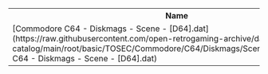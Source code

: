 <table>
<tr><th>Name</th><th>Size</th></tr>
<tr><td>
[Commodore C64 - Diskmags - Scene - [D64].dat](https://raw.githubusercontent.com/open-retrogaming-archive/dat-catalog/main/root/basic/TOSEC/Commodore/C64/Diskmags/Scene/[D64]/Commodore C64 - Diskmags - Scene - [D64].dat)
</td><td>3617426</td></tr>
</table>
